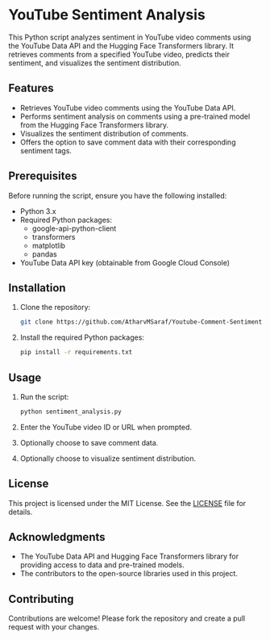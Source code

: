 # YouTube Sentiment Analysis

This Python script analyzes sentiment in YouTube video comments using the YouTube Data API and the Hugging Face Transformers library. It retrieves comments from a specified YouTube video, predicts their sentiment, and visualizes the sentiment distribution.

## Features

- Retrieves YouTube video comments using the YouTube Data API.
- Performs sentiment analysis on comments using a pre-trained model from the Hugging Face Transformers library.
- Visualizes the sentiment distribution of comments.
- Offers the option to save comment data with their corresponding sentiment tags.

## Prerequisites

Before running the script, ensure you have the following installed:

- Python 3.x
- Required Python packages:
  - google-api-python-client
  - transformers
  - matplotlib
  - pandas
- YouTube Data API key (obtainable from Google Cloud Console)

## Installation

1. Clone the repository:

    ```bash
    git clone https://github.com/AtharvMSaraf/Youtube-Comment-Sentiment-Analysis.git
    ```

2. Install the required Python packages:

    ```bash
    pip install -r requirements.txt
    ```

## Usage

1. Run the script:

    ```bash
    python sentiment_analysis.py
    ```

2. Enter the YouTube video ID or URL when prompted.
3. Optionally choose to save comment data.
4. Optionally choose to visualize sentiment distribution.

## License

This project is licensed under the MIT License. See the [LICENSE](LICENSE) file for details.

## Acknowledgments

- The YouTube Data API and Hugging Face Transformers library for providing access to data and pre-trained models.
- The contributors to the open-source libraries used in this project.

## Contributing

Contributions are welcome! Please fork the repository and create a pull request with your changes.
